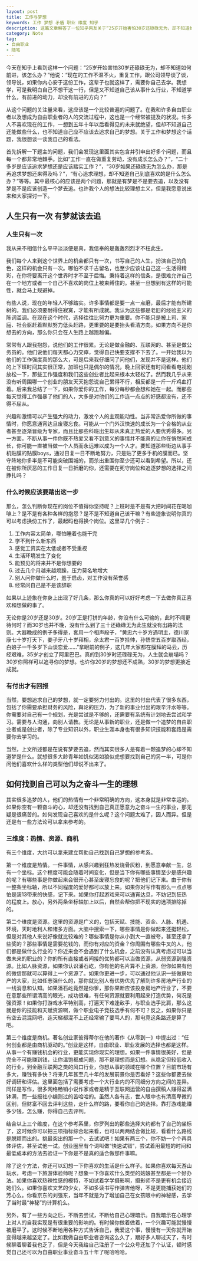 ```yaml
---
layout: post
title: 工作与梦想
keywords: 工作 梦想 矛盾 职业 维度 知乎
description: 这篇文章解答了一位知乎网友关于“25岁开始害怕30岁还碌碌无为，却不知道如何前进，该怎么办？”的问题。
category: Note
tag: 
- 自由职业
- 随笔
---
```


今天在知乎上看到这样一个问题：“25岁开始害怕30岁还碌碌无为，却不知道如何前进，该怎么办？”他说：“现在的工作不温不火，重复工作，跟公司领导谈了谈，领导说，如果你内心安于这份工作，这辈子也就这样了，需要你自己去学。我想学，可是我明白自己不想干这一行，但是又不知道自己该从事什么行业，不知道学什么，有前进的动力，却没有前进的方向？”

从这个问题的关注量来看，这应该是一个比较普遍的问题了。在我和许多自由职业者以及想成为自由职业者的人的交流过程中，这也是一个经常被提及的状况。许多人不喜欢现在的工作，一想到五年十年以后看得见的未来就绝望，但却不知道自己还能做些什么，也不知道自己应不应该去追求自己的梦想。关于工作和梦想这个话题，我很想谈一谈我自己的看法。

首先拆解一下题主的问题，我们会发现这里面其实包含并引申出好多个问题，而且每一个都非常地棘手。比如“工作一直在做重复劳动，没有成长怎么办？”，“二十多岁是应该追求梦想还是应该踏实工作？”，“30岁如果还碌碌无为怎么办，那是再追求梦想还来得及吗？”，“有心追求理想，却不知道自己到底喜欢的是什么怎么办？”等等。其中最核心的应该是两个问题，那就是有梦是不是要去追，以及没有梦是不是应该创造一个梦去追。也许我个人的想法比较理想主义，但是我愿意说出来和大家探讨一下。

<!-- more -->

## 人生只有一次 有梦就该去追

### 人生只有一次

我从来不相信什么平平淡淡便是真，我信奉的是轰轰烈烈才不枉此生。

我们每个人来到这个世界上的机会都只有一次，书写自己的人生，扮演自己的角色，这样的机会只有一次。哪怕不求千古留名，也至少应该让自己这一生活得精彩，在你将要离开这个世界时才不至于后悔。秉持着这样的信条，是很难允许自己在一个地方或者一个自己不喜欢的岗位上被束缚住的。甚至一旦想到有这样的可能性，就会马上规避掉。

有些人说，现在的年轻人不够踏实。许多事情都是要一点一点磨，最后才能有所建树的。我们必须要耐得住寂寞，才能有所成就。我认为这些都是老旧的经验主义的陈词滥调。在现在这个时代，选择往往比努力更为重要。你不能只是被上司、家庭、社会驱赶着默默努力低头赶路，更重要的是要抬头看清方向。如果方向不是你想去的方向，那么你只会在人生路上越跑越偏。

常常有人跟我抱怨，说他们的工作很累。无论是做金融的、互联网的、甚至是做公务员的。他们说他们每天都心力交瘁，觉得自己快要支撑不下去了。一开始我以为他们的工作强度真的那么大，可是后来我仔细问了问他们，发现并不是这样。他们的上下班时间其实很正常，加班也只是偶尔的情况，晚上回家还有时间看看电视剧放松一下，那些工作强度和我们这些创业者比起来根本太轻松了。然而我几乎从来没有听周围哪一个创业的朋友天天抱怨说自己累得不行，相反都是一斤一斤鸡血打着。后来我总结了一下，如果你爱你的工作，每分每秒都会想和她在一起。而那些每天觉得工作强暴了他们的人，大多是对他们的工作连一点点的好感都没有，还不得不屈从。

兴趣和激情可以产生强大的动力，激发个人的主观能动性。当非常热爱你所做的事情时，你愿意通宵达旦废寝忘食。可能从一个门外汉快速的成长为一个合格的从业者甚至逐渐晋级为专家，而且比那些科班出生却从未真正热爱的人要优秀得多。另一方面，不断从事一件你既不热爱又看不到意义的事情并不能真的让你在悄然间成长，你可能一直被当做一个人员而永远难以成为一个人才。要知道那些街边从事手机贴膜的贴膜boys，通过日复一日不断地努力，只是贴了更多手机的膜而已。坚守阵地你多半是不可能突破围城的，而杀出重围你至少还可以看到希望。所以，还在被你所厌恶的工作日复一日折磨的你，还需要在死守岗位和追逐梦想的选择之间挣扎吗？

### 什么时候应该要踏出这一步

那么，怎么判断你现在的岗位不值得你坚持呢？上班时是不是有大把时间花在喝咖啡上？是不是有各种各样的抱怨？是不是不知道自己该干嘛？有些迹象说明你真的可以考虑换份工作了，最起码也得换个岗位。这里举几个例子：

1. 工作内容太简单，哪怕睡着也能干完
2. 学不到什么新东西
3. 感觉工资实在太低或者不受重视
4. 生活环境发生了变化
5. 能预见的将来并不是你想要的
6. 过去几个月越来越烦躁，压力莫名地增大
7. 别人问你做什么时，羞于启齿，对工作没有荣誉感
8. 经常问自己是不是该辞职

如果以上迹象在你身上出现了好几条，那么你真的可以好好考虑一下去做你真正喜欢和想做的事了。

无论你是20岁还是30岁。20岁正是打拼的年龄，你没有什么可输的，此时不闯更待何时？而30岁也并不晚，没有什么到了三十还碌碌无为此生就没有出路的法则。大器晚成的例子多得是，套用一个相声段子，“黄忠六十岁方遇明主，德川家康七十岁打天下，姜子牙八十岁拜相，佘太君一百岁挂帅，孙悟空五百岁取西经，白娘子一千多岁下山谈恋爱……”拿眼前的例子，这几年大家都在膜拜的马云，历经艰难，35岁才创立了阿里巴巴。真的到30岁时还碌碌无为，人生就会崩塌吗？30岁你照样可以追寻你的梦想。也许你20岁的梦想还不成熟，30岁的梦想更接近成就。

### 有付出才有回报

当然，要想追求自己的梦想，就一定要努力付出的。这里的付出代表了很多东西，包括了你需要承担财务的风险，舆论的压力，为了新的事业付出的艰辛汗水等等。你需要对自己有一个规划，光是尝试是不够的，还需要有系统有计划地去尝试和学习。需要与人沟通，向别人请教。无论是从事新的职业，还是做一个追梦的自由职业者或是创业者，除了专业知识以外，职业生涯本身也有很多知识技能和套路是需要你去学习的。

当然，上文所述都是在说有梦要去追，然而其实很多人是有着一颗追梦的心却不知道梦是什么。就想很多大龄青年如饥似渴如狼似虎想要找到自己的另一半，可是你问他们喜欢什么样的类型他们却说不出来了。

## 如何找到自己可以为之奋斗一生的理想

其实很多追梦的人，他们的热情有一个非常明确的方向，这本身就是非常幸运的。如果你空有一颗奋斗的心，却还没有找到自己真正愿意为之奋斗一生的事业，那无疑是很痛苦的。如何发现自己喜欢的是什么呢？这个问题太难了，因人而异。但是还是有一些方法论可以拿来参考的。

### 三维度：热情、资源、商机

有三个维度，大约可以拿来建立帮助自己找到自己梦想的参考系。

第一个维度是热情。一件事情，从感兴趣到狂热发烧骨灰粉，到愿意奉献一生，总有一个坐标。这个程度可能会随着时间变化，但是当下你有哪些事情至少是感兴趣的呢？有哪些事是你做起来会很开心甚至废寝忘食的呢？把他们记下来。由于你有一整条坐标轴，所以不同程度的爱好都可以放上来。如果你对写作有那么一点点哪怕是装13带来的快感，记下来。如果你打起游戏来可以通宵达旦，不妨记到狂热的程度上。放心，另外两条坐标轴加上以后，自然会帮你把不现实的选项排除掉的。

第二个维度是资源。这里的资源是广义的，包括天赋、技能、资金、人脉、机遇、环境，天时地利人和诸多方面。大脑中搜索一下，哪些事情是你做起来还挺轻松，但是对其他人来说好像就比较难的？哪些事情是你从小到大一直被夸，甚至还拿了些奖的？那些事情是需要花钱的，而你有对应的资金？你周围有哪些牛叉的人，他们都是做什么行业的？你近来会不会遇到了什么机会，之前没有认真考虑过可以当做未来的职业的？你的所有直接或者间接的优势都可以当做资源，从弱资源到强资源。比如人脉资源，如果你认识潘石屹，你有他的名片算不上资源，但你如果有他的微信那就可以算得上一个资源了。如果你更进一步，可以通过他认识一些做房地产的大家，比如任志强什么的，那你就比别人有优势优先了解到许多房地产行业的一线消息和认知。如果潘石屹竟然是你爹，那你果断应该投身房地产行业了，不要在意那些所谓清高的眼光，成功很难，有任何资源就要利用起来打造优势，何况是强资源！如果你打游戏水平特别高，打遍天下难逢敌手，与职业选手比肩，那么这就是你的技能和天赋资源啊，做个职业电子竞技选手有何不可？反之，如果你只是有空去混混网吧，连天梯都混不上还经常输了要骂人的，那电竞这条路还是算了吧。

第三个维度是商机。著名创业家彼得蒂尔在他的著作《从零到一》中提出过：“任何创业都是由商机驱动的。”创业是这样，自由职业、职业发展的选择也都是这样。从事一个有赚钱机会的行业，更能实现你现实的理想。如果一件事情很美好，但是完全不可能赚到钱，让你温饱都成问题，那不是理想而是幻想。从稳定但较低收入的行业，到金融互联网之类的风口行业，你想从事的领域在哪个位置？目前市场有多大，赚钱有多快？将来几年甚至几十年的发展前景你是否看好？这些你都要去做好调研和评估。这里面包括了需要考虑一个大行业内的不同细分方向之间的差异。同样是写作，很多网络畅销小说作家或者是精于互联网运营的自由撰稿人赚得盆满钵满，而一些报社小编则过的苦哈哈的。虽然人各有志，世人眼中也有清高卑微的区别，但财富不回去评判这些，走什么样的路，要看你自己的选择。靠打游戏能赚多少钱，怎么赚，你得自己去评判。

结合以上三个维度，在这个参考系里，你罗列出的那些选择大约都有了自己的坐标了，这时候你可以把三项指标综合起来看，也可以两两结合做比较，看看什么路线是脱颖而出的。挑最突出的那一个，去试试吧！如果有两三个，你不妨一个个再具体评估，甚至试他一试。创业圈里有个词叫做“快速试错”，尝试着用最短的时间和最低成本的方法去验证一下你是不是真的适合做那件事嘛。

除了这个方法，你还可以幻想一下你喜欢的生活是什么样子。如果你喜欢每天游山玩水，考虑一下旅游体验师呢？想象一下你喜欢什么类型的姑娘甚至都是一个好办法。如果你喜欢热辣性感的模特，不如试着学学摄影啊，摄影师不是更有机会接近她们么。如果你喜欢文艺的少女，不如多读书写作弹吉他呀，不是更能捕获她们的芳心么。你看京东的刘强东，当年不就是为了增加自己在女孩眼中的神秘感，去学了当时最“神秘”的计算机么。

另外，有了一些方向之后，不断去尝试，不断给自己心理暗示。自我暗示在心理学上对人的自我实现是有很重要的影响的。有时候你做着做着，一个兴趣可能就慢慢被磨平了。这时候不断地用各种方式告诉自己，我爱这个事，慢慢有一天你就开始变得越来越坚定了。比如我做自由职业者咨询这么久了，跟好多人聊过天了，有时候聊着聊着我也乏了，但是今天我给自己注册了一个公众号还加了个认证，顿时感觉自己还可以为自由职业事业奋斗五十年了呢哈哈哈。